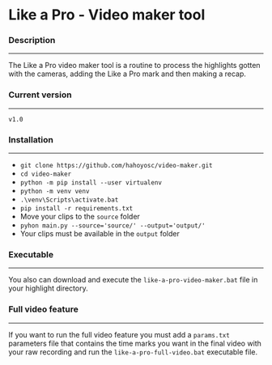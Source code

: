 # Like a Pro - Video maker tool

### Description

---
The Like a Pro video maker tool is a routine to process the highlights gotten with the cameras, adding the Like a Pro 
mark and then making a recap.

### Current version

---
`v1.0`

### Installation

___
* `git clone https://github.com/hahoyosc/video-maker.git`
* `cd video-maker`
* `python -m pip install --user virtualenv`
* `python -m venv venv`
* `.\venv\Scripts\activate.bat`
* `pip install -r requirements.txt`
* Move your clips to the `source` folder
* `pyhon main.py --source='source/' --output='output/'`
* Your clips must be available in the `output` folder

### Executable

---
You also can download and execute the `like-a-pro-video-maker.bat` file in your highlight directory.

### Full video feature

---
If you want to run the full video feature you must add a `params.txt` parameters file that contains the time marks you
want in the final video with your raw recording and run the `like-a-pro-full-video.bat` executable file.